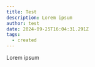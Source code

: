 ```yaml
---
title: Test
description: Lorem ipsum
author: test
date: 2024-09-25T16:04:31.291Z
tags:
  - created
---
```

L﻿orem ipsum